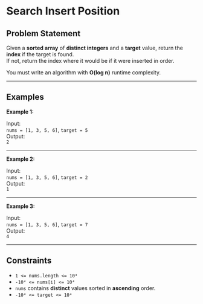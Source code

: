 # Search Insert Position

## Problem Statement

Given a **sorted array** of **distinct integers** and a **target** value, return the **index** if the target is found.  
If not, return the index where it would be if it were inserted in order.

You must write an algorithm with **O(log n)** runtime complexity.

---

## Examples

**Example 1:**

Input:  
`nums = [1, 3, 5, 6]`, `target = 5`  
Output:  
`2`

---

**Example 2:**

Input:  
`nums = [1, 3, 5, 6]`, `target = 2`  
Output:  
`1`

---

**Example 3:**

Input:  
`nums = [1, 3, 5, 6]`, `target = 7`  
Output:  
`4`

---

## Constraints

- `1 <= nums.length <= 10⁴`
- `-10⁴ <= nums[i] <= 10⁴`
- `nums` contains **distinct** values sorted in **ascending** order.
- `-10⁴ <= target <= 10⁴`
